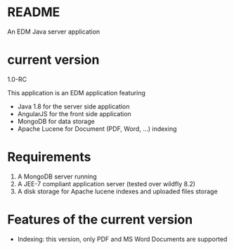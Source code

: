 # README
An EDM Java server application

# current version
1.0-RC

This application is an EDM application featuring
* Java 1.8 for the server side application
* AngularJS for the front side application
* MongoDB for data storage
* Apache Lucene for Document (PDF, Word, ...) indexing

# Requirements
1. A MongoDB server running
2. A JEE-7 compliant application server (tested over wildfly 8.2)
3. A disk storage for Apache lucene indexes and uploaded files storage

# Features of the current version
* Indexing: this version, only PDF and MS Word Documents are supported

